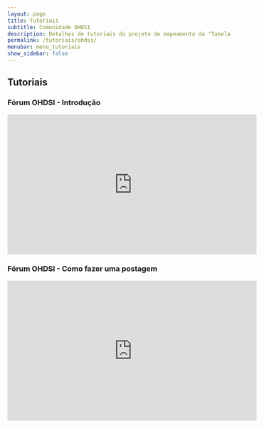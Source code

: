 ```yaml
---
layout: page
title: Tutoriais
subtitle: Comunidade OHDSI
description: Detalhes de tutoriais do projeto de mapeamento da "Tabela de Procedimentos, Medicamentos e OPM dos SUS - (SIGTAP)" para OMOP CDM
permalink: /tutoriais/ohdsi/
menubar: menu_tutoriais
show_sidebar: false
---
```


## Tutoriais

### Fórum OHDSI - Introdução
<iframe width="560" height="315" src="https://www.youtube.com/embed/0RRKzpEZIy8" title="YouTube video player" frameborder="0" allow="accelerometer; autoplay; clipboard-write; encrypted-media; gyroscope; picture-in-picture" allowfullscreen></iframe>

### Fórum OHDSI - Como fazer uma postagem
<iframe width="560" height="315" src="https://www.youtube.com/embed/T_dAmTXsxLE" title="YouTube video player" frameborder="0" allow="accelerometer; autoplay; clipboard-write; encrypted-media; gyroscope; picture-in-picture" allowfullscreen></iframe>
